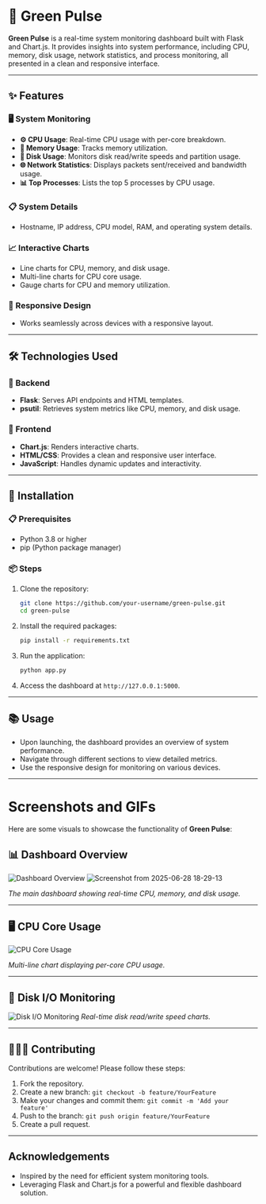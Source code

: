 # 🌱 Green Pulse

**Green Pulse** is a real-time system monitoring dashboard built with Flask and Chart.js. It provides insights into system performance, including CPU, memory, disk usage, network statistics, and process monitoring, all presented in a clean and responsive interface.

---

## **✨ Features**

### **🖥️ System Monitoring**
- **⚙️ CPU Usage**: Real-time CPU usage with per-core breakdown.
- **💾 Memory Usage**: Tracks memory utilization.
- **📀 Disk Usage**: Monitors disk read/write speeds and partition usage.
- **🌐 Network Statistics**: Displays packets sent/received and bandwidth usage.
- **📊 Top Processes**: Lists the top 5 processes by CPU usage.

### **📋 System Details**
- Hostname, IP address, CPU model, RAM, and operating system details.

### **📈 Interactive Charts**
- Line charts for CPU, memory, and disk usage.
- Multi-line charts for CPU core usage.
- Gauge charts for CPU and memory utilization.

### **📱 Responsive Design**
- Works seamlessly across devices with a responsive layout.

---

## **🛠️ Technologies Used**

### **🔧 Backend**
- **Flask**: Serves API endpoints and HTML templates.
- **psutil**: Retrieves system metrics like CPU, memory, and disk usage.

### **🎨 Frontend**
- **Chart.js**: Renders interactive charts.
- **HTML/CSS**: Provides a clean and responsive user interface.
- **JavaScript**: Handles dynamic updates and interactivity.

---

## **🚀 Installation**

### **📋 Prerequisites**
- Python 3.8 or higher
- pip (Python package manager)

### **📦 Steps**
1. Clone the repository:
   ```bash
   git clone https://github.com/your-username/green-pulse.git
   cd green-pulse
   ```
2. Install the required packages:
   ```bash
   pip install -r requirements.txt
   ```
3. Run the application:
   ```bash
   python app.py
   ```
4. Access the dashboard at `http://127.0.0.1:5000`.

---

## **📚 Usage**

- Upon launching, the dashboard provides an overview of system performance.
- Navigate through different sections to view detailed metrics.
- Use the responsive design for monitoring on various devices.

---

# Screenshots and GIFs

Here are some visuals to showcase the functionality of **Green Pulse**:

## **📊 Dashboard Overview**
![Dashboard Overview](https://github.com/user-attachments/assets/7a68b08e-6268-4aab-8eff-c99f9f4b4fe6)
![Screenshot from 2025-06-28 18-29-13](https://github.com/user-attachments/assets/3bb03aeb-5db1-462a-9b24-3908204a68d9)

*The main dashboard showing real-time CPU, memory, and disk usage.*

---

## **🖥️ CPU Core Usage**
![CPU Core Usage](https://github.com/user-attachments/assets/bd1b29d1-57ea-411d-9758-e5cb4a9bc150)

*Multi-line chart displaying per-core CPU usage.*

---

## **📀 Disk I/O Monitoring**
![Disk I/O Monitoring](https://github.com/user-attachments/assets/4b38c291-7b95-4220-a5d0-750c5b18aabd)
*Real-time disk read/write speed charts.*

---

## **🧑‍🤝‍🧑 Contributing**

Contributions are welcome! Please follow these steps:

1. Fork the repository.
2. Create a new branch: `git checkout -b feature/YourFeature`
3. Make your changes and commit them: `git commit -m 'Add your feature'`
4. Push to the branch: `git push origin feature/YourFeature`
5. Create a pull request.

---



## **Acknowledgements**

- Inspired by the need for efficient system monitoring tools.
- Leveraging Flask and Chart.js for a powerful and flexible dashboard solution.

